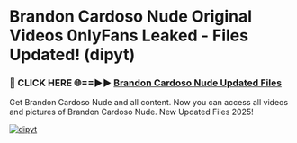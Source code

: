# Brandon Cardoso Nude Original Videos 0nlyFans Leaked - Files Updated! (dipyt)

<h3>🔴 CLICK HERE 🌐==►► <a href="https://tinyurl.com/yc6ubb5a" rel="nofollow">Brandon Cardoso Nude Updated Files</a></h3>

Get Brandon Cardoso Nude and all content. Now you can access all videos and pictures of Brandon Cardoso Nude. New Updated Files 2025!

[![dipyt](https://i.imgur.com/7eu0CRL.gif)](https://tinyurl.com/yc6ubb5a)
